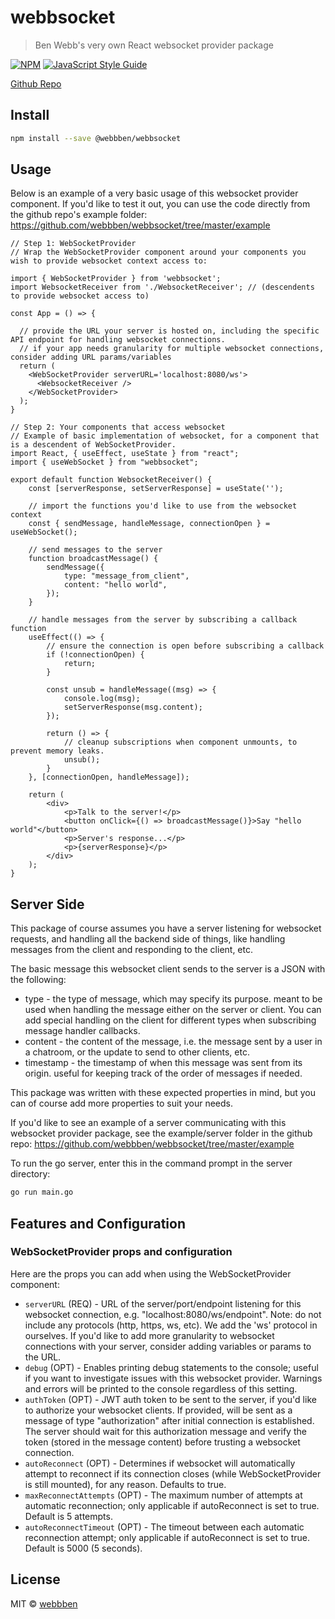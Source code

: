 # webbsocket

> Ben Webb's very own React websocket provider package

[![NPM](https://img.shields.io/npm/v/@webbben/webbsocket.svg)](https://www.npmjs.com/package/@webbben/webbsocket) [![JavaScript Style Guide](https://img.shields.io/badge/code_style-standard-brightgreen.svg)](https://standardjs.com)

[Github Repo](https://github.com/webbben/webbsocket)

## Install

```bash
npm install --save @webbben/webbsocket
```

## Usage

Below is an example of a very basic usage of this websocket provider component. If you'd like to test it out, you can use the code directly from the github repo's example folder: https://github.com/webbben/webbsocket/tree/master/example

```tsx
// Step 1: WebSocketProvider
// Wrap the WebSocketProvider component around your components you wish to provide websocket context access to:

import { WebSocketProvider } from 'webbsocket';
import WebsocketReceiver from './WebsocketReceiver'; // (descendents to provide websocket access to)

const App = () => {

  // provide the URL your server is hosted on, including the specific API endpoint for handling websocket connections.
  // if your app needs granularity for multiple websocket connections, consider adding URL params/variables
  return (
    <WebSocketProvider serverURL='localhost:8080/ws'>
      <WebsocketReceiver />
    </WebSocketProvider>
  );
}
```

```tsx
// Step 2: Your components that access websocket
// Example of basic implementation of websocket, for a component that is a descendent of WebSocketProvider.
import React, { useEffect, useState } from "react";
import { useWebSocket } from "webbsocket";

export default function WebsocketReceiver() {
    const [serverResponse, setServerResponse] = useState('');

    // import the functions you'd like to use from the websocket context
    const { sendMessage, handleMessage, connectionOpen } = useWebSocket();

    // send messages to the server
    function broadcastMessage() {
        sendMessage({
            type: "message_from_client",
            content: "hello world",
        });
    }

    // handle messages from the server by subscribing a callback function
    useEffect(() => {
        // ensure the connection is open before subscribing a callback
        if (!connectionOpen) {
            return;
        }

        const unsub = handleMessage((msg) => {
            console.log(msg);
            setServerResponse(msg.content);
        });

        return () => {
            // cleanup subscriptions when component unmounts, to prevent memory leaks.
            unsub();
        }
    }, [connectionOpen, handleMessage]);

    return (
        <div>
            <p>Talk to the server!</p>
            <button onClick={() => broadcastMessage()}>Say "hello world"</button>
            <p>Server's response...</p>
            <p>{serverResponse}</p>
        </div>
    );
}
```

## Server Side
This package of course assumes you have a server listening for websocket requests, and handling all the backend side of things, like handling messages from the client and responding to the client, etc.

The basic message this websocket client sends to the server is a JSON with the following:
* type - the type of message, which may specify its purpose. meant to be used when handling the message either on the server or client. You can add special handling on the client for different types when subscribing message handler callbacks.
* content - the content of the message, i.e. the message sent by a user in a chatroom, or the update to send to other clients, etc.
* timestamp - the timestamp of when this message was sent from its origin. useful for keeping track of the order of messages if needed.

This package was written with these expected properties in mind, but you can of course add more properties to suit your needs.

If you'd like to see an example of a server communicating with this websocket provider package, see the example/server folder in the github repo: https://github.com/webbben/webbsocket/tree/master/example

To run the go server, enter this in the command prompt in the server directory:

```bash
go run main.go
```

## Features and Configuration
### WebSocketProvider props and configuration
Here are the props you can add when using the WebSocketProvider component:

* `serverURL` (REQ) - URL of the server/port/endpoint listening for this websocket connection, e.g. "localhost:8080/ws/endpoint". Note: do not include any protocols (http, https, ws, etc). We add the 'ws' protocol in ourselves. If you'd like to add more granularity to websocket connections with your server, consider adding variables or params to the URL.
* `debug` (OPT) - Enables printing debug statements to the console; useful if you want to investigate issues with this websocket provider. Warnings and errors will be printed to the console regardless of this setting.
* `authToken` (OPT) - JWT auth token to be sent to the server, if you'd like to authorize your websocket clients. If provided, will be sent as a message of type "authorization" after initial connection is established. The server should wait for this authorization message and verify the token (stored in the message content) before trusting a websocket connection.
* `autoReconnect` (OPT) - Determines if websocket will automatically attempt to reconnect if its connection closes (while WebSocketProvider is still mounted), for any reason. Defaults to true.
* `maxReconnectAttempts` (OPT) - The maximum number of attempts at automatic reconnection; only applicable if autoReconnect is set to true. Default is 5 attempts.
* `autoReconnectTimeout` (OPT) - The timeout between each automatic reconnection attempt; only applicable if autoReconnect is set to true. Default is 5000 (5 seconds).

## License

MIT © [webbben](https://github.com/webbben)

